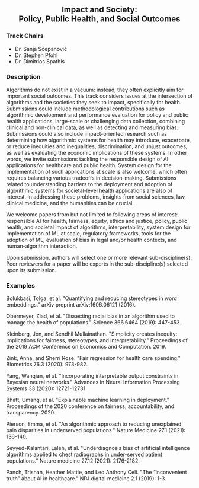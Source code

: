 ## <center> Impact and Society:<br /> Policy, Public Health, and Social Outcomes </center>

### Track Chairs
- Dr. Sanja Šćepanović
- Dr. Stephen Pfohl
- Dr. Dimitrios Spathis

### Description
Algorithms do not exist in a vacuum: instead, they often explicitly aim for important social outcomes. This track considers issues at the intersection of algorithms and the societies they seek to impact, specifically for health. Submissions could include methodological contributions such as algorithmic development and performance evaluation for policy and public health applications, large-scale or challenging data collection, combining clinical and non-clinical data, as well as detecting and measuring bias. Submissions could also include impact-oriented research such as determining how algorithmic systems for health may introduce, exacerbate, or reduce inequities and inequalities, discrimination, and unjust outcomes, as well as evaluating the economic implications of these systems.  In other words, we invite submissions tackling the responsible design of AI applications for healthcare and public health. System design for the implementation of such applications at scale is also welcome, which often requires balancing various tradeoffs in decision-making. Submissions related to understanding barriers to the deployment and adoption of algorithmic systems for societal-level health applications are also of interest. In addressing these problems, insights from social sciences, law, clinical medicine, and the humanities can be crucial.

We welcome papers from but not limited to following areas of interest: responsible AI for health, fairness, equity, ethics and justice, policy, public health, and societal impact of algorithms, interpretability, system design for implementation of ML at scale, regulatory frameworks, tools for the adoption of ML, evaluation of bias in legal and/or health contexts, and human-algorithm interaction.

Upon submission, authors will select one or more relevant sub-discipline(s). Peer reviewers for a paper will be experts in the sub-discipline(s) selected upon its submission.


### Examples
Bolukbasi, Tolga, et al. "Quantifying and reducing stereotypes in word embeddings." arXiv preprint arXiv:1606.06121 (2016).

Obermeyer, Ziad, et al. "Dissecting racial bias in an algorithm used to manage the health of populations." Science 366.6464 (2019): 447-453.

Kleinberg, Jon, and Sendhil Mullainathan. "Simplicity creates inequity: implications for fairness, stereotypes, and interpretability." Proceedings of the 2019 ACM Conference on Economics and Computation. 2019.

Zink, Anna, and Sherri Rose. "Fair regression for health care spending." Biometrics 76.3 (2020): 973-982.

Yang, Wanqian, et al. "Incorporating interpretable output constraints in Bayesian neural networks." Advances in Neural Information Processing Systems 33 (2020): 12721-12731.

Bhatt, Umang, et al. "Explainable machine learning in deployment." Proceedings of the 2020 conference on fairness, accountability, and transparency. 2020.

Pierson, Emma, et al. "An algorithmic approach to reducing unexplained pain disparities in underserved populations." Nature Medicine 27.1 (2021): 136-140.

Seyyed-Kalantari, Laleh, et al. "Underdiagnosis bias of artificial intelligence algorithms applied to chest radiographs in under-served patient populations." Nature medicine 27.12 (2021): 2176-2182.

Panch, Trishan, Heather Mattie, and Leo Anthony Celi. "The “inconvenient truth” about AI in healthcare." NPJ digital medicine 2.1 (2019): 1-3.

